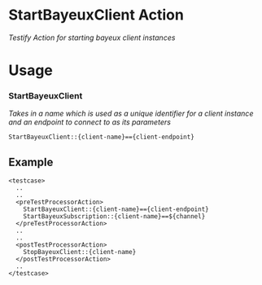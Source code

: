 StartBayeuxClient Action
========================
*Testify Action for starting bayeux client instances*

# Usage
### StartBayeuxClient
  *Takes in a name which is used as a unique identifier for a client instance and an endpoint to connect to as its parameters*

    StartBayeuxClient::{client-name}=={client-endpoint}

## Example

    <testcase>
      ..
      ..
      <preTestProcessorAction>
        StartBayeuxClient::{client-name}=={client-endpoint}
        StartBayeuxSubscription::{client-name}==${channel}
      </preTestProcessorAction>
      ..
      ..
      <postTestProcessorAction>
        StopBayeuxClient::{client-name}
      </postTestProcessorAction>
      ..
    </testcase>